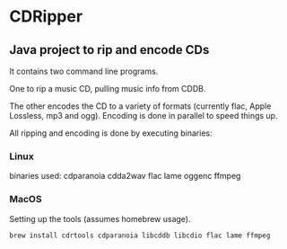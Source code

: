 # CDRipper

## Java project to rip and encode CDs

It contains two command line programs.

One to rip a music CD, pulling music info from CDDB.

The other encodes the CD to a variety of formats (currently flac, Apple Lossless, mp3 and ogg). Encoding is done in parallel to speed things up.

All ripping and encoding is done by executing binaries:

### Linux

binaries used: cdparanoia cdda2wav flac lame oggenc ffmpeg


### MacOS
Setting up the tools (assumes homebrew usage).

    brew install cdrtools cdparanoia libcddb libcdio flac lame ffmpeg

